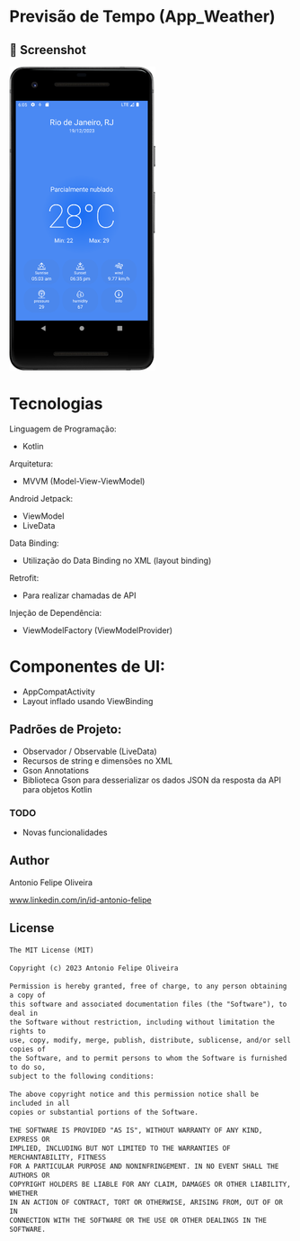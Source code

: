 # Previsão de Tempo (App_Weather)


## :camera_flash: Screenshot
<!-- You can add more screenshots here if you like -->
<img src="/result/Screenshot_20231219_150555.png" width="260">&emsp;





# Tecnologias 
 Linguagem de Programação:
- Kotlin

 Arquitetura:  
-  MVVM (Model-View-ViewModel)

 Android Jetpack:
 - ViewModel
 - LiveData

Data Binding:

- Utilização do Data Binding no XML (layout binding)

Retrofit:
- Para realizar chamadas de API

Injeção de Dependência:
- ViewModelFactory (ViewModelProvider)

# Componentes de UI:
- AppCompatActivity
- Layout inflado usando ViewBinding

## Padrões de Projeto:

- Observador / Observable (LiveData)  
- Recursos de string e dimensões no XML  
- Gson Annotations  
- Biblioteca Gson para desserializar os dados JSON da resposta da API para objetos Kotlin


### TODO
- Novas funcionalidades

## Author
Antonio Felipe Oliveira 

www.linkedin.com/in/id-antonio-felipe

## License
```
The MIT License (MIT)

Copyright (c) 2023 Antonio Felipe Oliveira

Permission is hereby granted, free of charge, to any person obtaining a copy of
this software and associated documentation files (the "Software"), to deal in
the Software without restriction, including without limitation the rights to
use, copy, modify, merge, publish, distribute, sublicense, and/or sell copies of
the Software, and to permit persons to whom the Software is furnished to do so,
subject to the following conditions:

The above copyright notice and this permission notice shall be included in all
copies or substantial portions of the Software.

THE SOFTWARE IS PROVIDED "AS IS", WITHOUT WARRANTY OF ANY KIND, EXPRESS OR
IMPLIED, INCLUDING BUT NOT LIMITED TO THE WARRANTIES OF MERCHANTABILITY, FITNESS
FOR A PARTICULAR PURPOSE AND NONINFRINGEMENT. IN NO EVENT SHALL THE AUTHORS OR
COPYRIGHT HOLDERS BE LIABLE FOR ANY CLAIM, DAMAGES OR OTHER LIABILITY, WHETHER
IN AN ACTION OF CONTRACT, TORT OR OTHERWISE, ARISING FROM, OUT OF OR IN
CONNECTION WITH THE SOFTWARE OR THE USE OR OTHER DEALINGS IN THE SOFTWARE.
```
